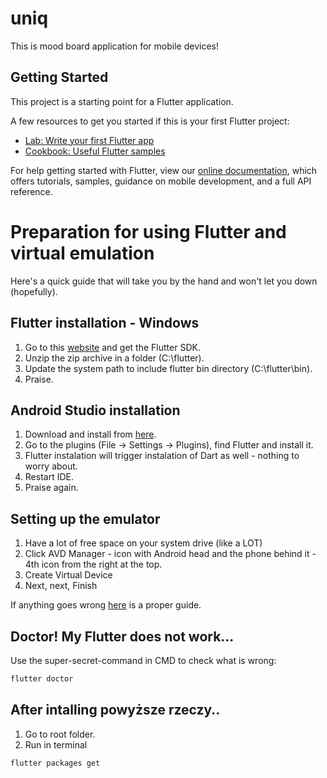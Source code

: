 # uniq

This is mood board application for mobile devices!

## Getting Started

This project is a starting point for a Flutter application.

A few resources to get you started if this is your first Flutter project:

- [Lab: Write your first Flutter app](https://flutter.dev/docs/get-started/codelab)
- [Cookbook: Useful Flutter samples](https://flutter.dev/docs/cookbook)

For help getting started with Flutter, view our
[online documentation](https://flutter.dev/docs), which offers tutorials,
samples, guidance on mobile development, and a full API reference.

# Preparation for using Flutter and virtual emulation
Here's a quick guide that will take you by the hand and won't let you down (hopefully).

## Flutter installation - Windows

1. Go to this [website](https://flutter.dev/docs/get-started/install/windows) and get the Flutter SDK.
2. Unzip the zip archive in a folder (C:\flutter\).
3. Update the system path to include flutter bin directory (C:\flutter\bin).
4. Praise.

## Android Studio installation
1. Download and install from [here](https://developer.android.com/studio).
2. Go to the plugins (File → Settings → Plugins), find Flutter and install it.
3. Flutter instalation will trigger instalation of Dart as well - nothing to worry about.
4. Restart IDE.
5. Praise again.


## Setting up the emulator
1. Have a lot of free space on your system drive (like a LOT)
2. Click AVD Manager - icon with Android head and the phone behind it - 4th icon from the right at the top.
3. Create Virtual Device
4. Next, next, Finish

If anything goes wrong [here](https://developer.android.com/studio/run/managing-avds) is a proper guide.


## Doctor! My Flutter does not work...

Use the super-secret-command in CMD to check what is wrong:

```bash
flutter doctor
```

## After intalling powyższe rzeczy..

1. Go to root folder.
2. Run in terminal 
```bash
flutter packages get
```
